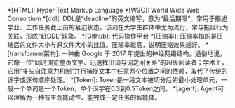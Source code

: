 *[HTML]: Hyper Text Markup Language
*[W3C]: World Wide Web Consortium
*[ddl]: DDL是“deadline”的英文缩写，意为“最后期限”，常用于描述学业、工作任务截止前的紧迫状态。该词在大学生群体中尤为流行，常与拖延行为关联，形成“赶DDL”现象。
*[Github]: 代码协作平台
*[压缩率]: 压缩率指的是压缩后的文件大小与原文件大小的比值。压缩率越高，说明压缩效果越好。
*[transformer架构]: 一种由 Google 于 2017 年提出的神经网络结构。通俗地说，它像一位“同时浏览整页文字、迅速找出词与词之间关系”的超级阅读者；学术上，它用“多头自注意力机制”并行捕捉文本中任意两个位置之间的依赖，取代了传统的逐字或逐句顺序处理。
*[Token]: Token是一段文本被切分后的最小处理单元，一般一个单词是一个Token，单个汉字在0.3到0.5Token之间。
*[agent]: Agent可以理解为一种有主观能动性、能完成一定任务的智能体。